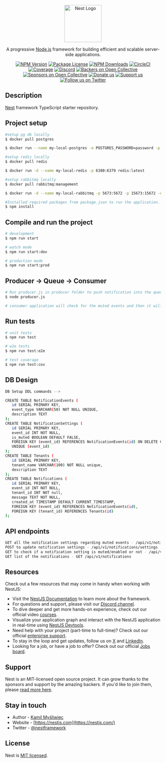 <p align="center">
  <a href="http://nestjs.com/" target="blank"><img src="https://nestjs.com/img/logo-small.svg" width="120" alt="Nest Logo" /></a>
</p>

[circleci-image]: https://img.shields.io/circleci/build/github/nestjs/nest/master?token=abc123def456
[circleci-url]: https://circleci.com/gh/nestjs/nest

  <p align="center">A progressive <a href="http://nodejs.org" target="_blank">Node.js</a> framework for building efficient and scalable server-side applications.</p>
    <p align="center">
<a href="https://www.npmjs.com/~nestjscore" target="_blank"><img src="https://img.shields.io/npm/v/@nestjs/core.svg" alt="NPM Version" /></a>
<a href="https://www.npmjs.com/~nestjscore" target="_blank"><img src="https://img.shields.io/npm/l/@nestjs/core.svg" alt="Package License" /></a>
<a href="https://www.npmjs.com/~nestjscore" target="_blank"><img src="https://img.shields.io/npm/dm/@nestjs/common.svg" alt="NPM Downloads" /></a>
<a href="https://circleci.com/gh/nestjs/nest" target="_blank"><img src="https://img.shields.io/circleci/build/github/nestjs/nest/master" alt="CircleCI" /></a>
<a href="https://coveralls.io/github/nestjs/nest?branch=master" target="_blank"><img src="https://coveralls.io/repos/github/nestjs/nest/badge.svg?branch=master#9" alt="Coverage" /></a>
<a href="https://discord.gg/G7Qnnhy" target="_blank"><img src="https://img.shields.io/badge/discord-online-brightgreen.svg" alt="Discord"/></a>
<a href="https://opencollective.com/nest#backer" target="_blank"><img src="https://opencollective.com/nest/backers/badge.svg" alt="Backers on Open Collective" /></a>
<a href="https://opencollective.com/nest#sponsor" target="_blank"><img src="https://opencollective.com/nest/sponsors/badge.svg" alt="Sponsors on Open Collective" /></a>
  <a href="https://paypal.me/kamilmysliwiec" target="_blank"><img src="https://img.shields.io/badge/Donate-PayPal-ff3f59.svg" alt="Donate us"/></a>
    <a href="https://opencollective.com/nest#sponsor"  target="_blank"><img src="https://img.shields.io/badge/Support%20us-Open%20Collective-41B883.svg" alt="Support us"></a>
  <a href="https://twitter.com/nestframework" target="_blank"><img src="https://img.shields.io/twitter/follow/nestframework.svg?style=social&label=Follow" alt="Follow us on Twitter"></a>
</p>
  <!--[![Backers on Open Collective](https://opencollective.com/nest/backers/badge.svg)](https://opencollective.com/nest#backer)
  [![Sponsors on Open Collective](https://opencollective.com/nest/sponsors/badge.svg)](https://opencollective.com/nest#sponsor)-->

## Description

[Nest](https://github.com/nestjs/nest) framework TypeScript starter repository.

## Project setup

```bash
#setup pg db locally
$ docker pull postgres

$ docker run --name my-local-postgres -e POSTGRES_PASSWORD=password -p 5432:5432 -v pgdata:/var/lib/postgresql/data -d postgres

#setup redis locally
$ docker pull redis

$ docker run -d --name my-local-redis -p 6380:6379 redis:latest

#setup rabbitmq locally
$ docker pull rabbitmq:management  

$ docker run -d --name my-local-rabbitmq -p 5673:5672 -p 15673:15672 -e RABBITMQ_DEFAULT_USER=user -e RABBITMQ_DEFAULT_PASS=password rabbitmq:management

#Installed required packages from package.json to run the application.
$ npm install
```

## Compile and run the project

```bash
# development
$ npm run start

# watch mode
$ npm run start:dev

# production mode
$ npm run start:prod
```

## Producer -> Queue -> Consumer

```bash
# Run producer.js in producer folder to push notification into the queue 
$ node producer.js

# consumer application will check for the muted events and then it will ceate notification for all unmuted events in the notifications table.
```

## Run tests

```bash
# unit tests
$ npm run test

# e2e tests
$ npm run test:e2e

# test coverage
$ npm run test:cov
```

## DB Design

```bash
DB Setup DDL commands -->

CREATE TABLE NotificationEvents (
   id SERIAL PRIMARY KEY,
   event_type VARCHAR(50) NOT NULL UNIQUE,
   description TEXT
);
CREATE TABLE NotificationSettings (
   id SERIAL PRIMARY KEY,
   event_id INT NOT NULL,
   is_muted BOOLEAN DEFAULT FALSE,
   FOREIGN KEY (event_id) REFERENCES NotificationEvents(id) ON DELETE CASCADE,
   UNIQUE (event_id)
);
CREATE TABLE Tenants (
   id SERIAL PRIMARY KEY,
   tenant_name VARCHAR(100) NOT NULL unique,
   description TEXT
);
CREATE TABLE Notifications (
   id SERIAL PRIMARY KEY,
   event_id INT NOT NULL,
   tenant_id INT NOT null,
   message TEXT NOT NULL,
   created_at TIMESTAMP DEFAULT CURRENT_TIMESTAMP,
   FOREIGN KEY (event_id) REFERENCES NotificationEvents(id),
   FOREIGN KEY (tenant_id) REFERENCES Tenants(id)
);
```

## API endpoints

```bash
GET all the notification settings regarding muted events - /api/v1/notifications/settings
POST to update notification settings - /api/v1/notifications/settings
GET to check if a notification setting is muted/enabled or not - /api/v1/notifications/settings/{eventId}
GET list of the notifications - GET /api/v1/notifications
```

## Resources

Check out a few resources that may come in handy when working with NestJS:

- Visit the [NestJS Documentation](https://docs.nestjs.com) to learn more about the framework.
- For questions and support, please visit our [Discord channel](https://discord.gg/G7Qnnhy).
- To dive deeper and get more hands-on experience, check out our official video [courses](https://courses.nestjs.com/).
- Visualize your application graph and interact with the NestJS application in real-time using [NestJS Devtools](https://devtools.nestjs.com).
- Need help with your project (part-time to full-time)? Check out our official [enterprise support](https://enterprise.nestjs.com).
- To stay in the loop and get updates, follow us on [X](https://x.com/nestframework) and [LinkedIn](https://linkedin.com/company/nestjs).
- Looking for a job, or have a job to offer? Check out our official [Jobs board](https://jobs.nestjs.com).

## Support

Nest is an MIT-licensed open source project. It can grow thanks to the sponsors and support by the amazing backers. If you'd like to join them, please [read more here](https://docs.nestjs.com/support).

## Stay in touch

- Author - [Kamil Myśliwiec](https://twitter.com/kammysliwiec)
- Website - [https://nestjs.com](https://nestjs.com/)
- Twitter - [@nestframework](https://twitter.com/nestframework)

## License

Nest is [MIT licensed](https://github.com/nestjs/nest/blob/master/LICENSE).
